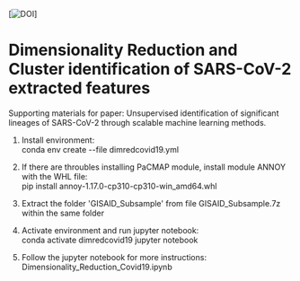 [![DOI](https://zenodo.org/badge/534699890.svg)]
# Dimensionality Reduction and Cluster identification of SARS-CoV-2 extracted features
Supporting materials for paper: Unsupervised identification of significant lineages of SARS-CoV-2 through scalable machine learning methods.

1. Install environment:\
conda env create --file dimredcovid19.yml

2. If there are throubles installing PaCMAP module, install module ANNOY with the WHL file:\
pip install annoy-1.17.0-cp310-cp310-win_amd64.whl

3. Extract the folder 'GISAID_Subsample' from file GISAID_Subsample.7z within the same folder

4. Activate environment and run jupyter notebook:\
conda activate dimredcovid19
jupyter notebook

5. Follow the jupyter notebook for more instructions:\
Dimensionality_Reduction_Covid19.ipynb
